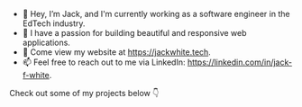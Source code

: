 
  
- 👋 Hey, I’m Jack, and I'm currently working as a software engineer in the EdTech industry.
- 👀 I have a passion for building beautiful and responsive web applications.
- 🌱 Come view my website at <a href="https://jackwhite.tech" target="_blank">https://jackwhite.tech</a>.
- 📫 Feel free to reach out to me via LinkedIn: <a href="https://linkedin.com/in/jack-f-white" target="_blank">https://linkedin.com/in/jack-f-white</a>.

Check out some of my projects below 👇
<!--   
  <img
    src="https://cdn.jsdelivr.net/gh/devicons/devicon@latest/icons/html5/html5-plain.svg"
    width="60px"
  />&nbsp;&nbsp;&nbsp;&nbsp;&nbsp;
  <img
    src="https://cdn.jsdelivr.net/gh/devicons/devicon@latest/icons/css3/css3-plain.svg"
    width="60px"
    />&nbsp;&nbsp;&nbsp;&nbsp;&nbsp;
  <img
    src="https://cdn.jsdelivr.net/gh/devicons/devicon@latest/icons/javascript/javascript-plain.svg"
    width="60px"
  />&nbsp;&nbsp;&nbsp;&nbsp;&nbsp;
  <img
    src="https://cdn.jsdelivr.net/gh/devicons/devicon@latest/icons/react/react-original.svg"
    width="60px"
  />&nbsp;&nbsp;&nbsp;&nbsp;&nbsp;
 -->
